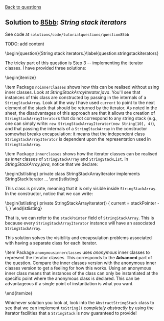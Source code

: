 [Back to questions](../README.md)

## Solution to [85bb](../questions/85bb): *String stack iterators*

See code at `solutions/code/tutorialquestions/question85bb`

TODO: add content

\begin{question}{String stack iterators.}\label{question:stringstackiterators}

The tricky part of this question is Step 3 -- implementing the iterator classes.  I have provided three solutions:

\begin{itemize}

\item Package `noinnerclasses` shows how this can be realised without using inner classes.  Look at *StringStackArrayIterator.java*.
You'll see that instances of this class are constructed by passing in the internals of a `StringStackArray`.  Look at the way I have used
`current` to point to the next element of the stack that should be returned by the iterator.  As noted in the sheet, the disadvantages of this
approach are that it allows the creation of `StringStackArrayIterator`s that do not correspond to any string stack (e.g., one can simply write: `new StringStackArrayIterator(new String[10], 4)`),
and that passing the internals of a `StringStackArray` in the constructor somewhat breaks encapsulation: it means that the independent class `StringStackArrayIterator`
is dependent upon the representation used in `StringStackArray`.

\item Package `innerclasses` shows how the iterator classes can be realised as *inner* classes of `StringStackArray` and `StringStackList`.
In *StringStackArray.java*, notice that we declare:

\begin{lstlisting}
private class StringStackArrayIterator implements StringStackIterator ...
\end{lstlisting}

This class is private, meaning that it is only visible inside `StringStackArray`.  In the constructor, notice that we can write:

\begin{lstlisting}
private StringStackArrayIterator() {
	current = stackPointer - 1;
}
\end{lstlisting}

That is, we can refer to the `stackPointer` field of `StringStackArray`.  This is because every `StringStackArrayIterator` instance will have an
associated `StringStackArray`.

This solution solves the visibility and encapsulation problems associated with having a separate class for each iterator.

\item Package `anonymousinnerclasses` uses *anonymous* inner classes to represent the iterator classes.  This corresponds to the **Advanced** part of the question.
Compare the inner classes version with the
anonymous inner classes version to get a feeling for how this works.  Using an anonymous inner class means that instances of the class can only be instantiated at the
specific point where the anonymous class is declared.  This can be advantageous if a single point of instantiation is what you want.

\end{itemize}

Whichever solution you look at, look into the `AbstractStringStack` class to see that we can implement `toString()`
*completely abstractly* by using the iterator facilities that a `StringStack` is now guaranteed to provide!

